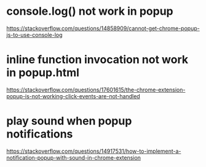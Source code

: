 # console.log() not work in popup

https://stackoverflow.com/questions/14858909/cannot-get-chrome-popup-js-to-use-console-log

# inline function invocation not work in popup.html

https://stackoverflow.com/questions/17601615/the-chrome-extension-popup-is-not-working-click-events-are-not-handled

# play sound when popup notifications

https://stackoverflow.com/questions/14917531/how-to-implement-a-notification-popup-with-sound-in-chrome-extension
